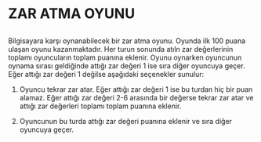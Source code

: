 # ZAR ATMA OYUNU

##
Bilgisayara karşı oynanabilecek bir zar atma oyunu. Oyunda ilk 100 puana ulaşan oyunu kazanmaktadır. Her turun sonunda atıln zar değerlerinin toplamı oyuncuların toplam puanına eklenir. Oyunu oynarken oyuncunun oynama sırası geldiğinde attığı zar değeri 1 ise sıra diğer oyuncuya geçer. Eğer attığı zar değeri 1 değilse aşağıdaki seçenekler sunulur:

1) Oyuncu tekrar zar atar. Eğer attığı zar değeri 1 ise bu turdan hiç bir puan alamaz. Eğer attığı zar değeri 2-6 arasında bir değerse tekrar zar atar ve attığı zar değerleri toplamı toplam puanına eklenir.

2) Oyuncunun bu turda attığı zar değeri puanına eklenir ve sıra diğer oyuncuya geçer.